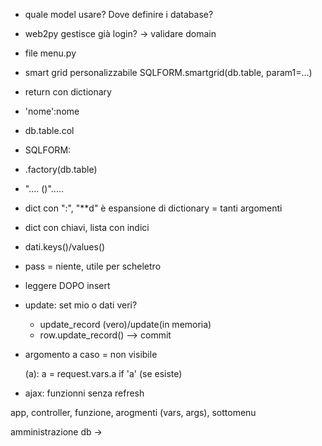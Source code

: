 - quale model usare? Dove definire i database?
- web2py gestisce già login? -> validare domain
- file menu.py


- smart grid personalizzabile
SQLFORM.smartgrid(db.table, param1=...)
- return con dictionary
- 'nome':nome
- db.table.col
- SQLFORM: 
- .factory(db.table)
- ".... ()".....
- dict con ":", "**d" è espansione di dictionary = tanti argomenti
- dict con chiavi, lista con indici
- dati.keys()/values()
- pass = niente, utile per scheletro

- leggere DOPO insert

- update: set mio o dati veri?
	- update_record (vero)/update(in memoria)
	- row.update_record() --> commit
	
- argomento a caso = non visibile

	(a):
		a = request.vars.a if 'a' (se esiste)
		
- ajax: funzionni senza refresh


app, controller, funzione, arogmenti (vars, args), sottomenu

amministrazione db -> 
		